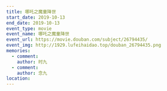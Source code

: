 ```yaml
---
title: 哪吒之魔童降世
start_date: 2019-10-13
end_date: 2019-10-13
event_type: movie
event_name: 哪吒之魔童降世
event_url: https://movie.douban.com/subject/26794435/
event_img: http://1929.lufeihaidao.top/douban_26794435.png
memories:
  - comment: 
    author: 时九
  - comment: 
    author: 念九
location: 
---
```

